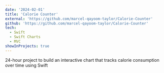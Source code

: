 ```yaml
---
date: '2024-02-01'
title: 'Calorie Counter'
external: 'https://github.com/marcel-qayoom-taylor/Calorie-Counter'
github: 'https://github.com/marcel-qayoom-taylor/Calorie-Counter'
tech:
  - Swift
  - Swift Charts
  - MVC
showInProjects: true
---
```


24-hour project to build an interactive chart that tracks calorie consumption over time using Swift
